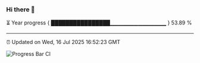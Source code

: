### Hi there 👋

⏳ Year progress { ████████████████▁▁▁▁▁▁▁▁▁▁▁▁▁▁ } 53.89 %

---

⏰ Updated on Wed, 16 Jul 2025 16:52:23 GMT

![Progress Bar CI](https://github.com/IshwaranRudhara/GIT-ACTION/workflows/Progress%20Bar%20CI/badge.svg)
